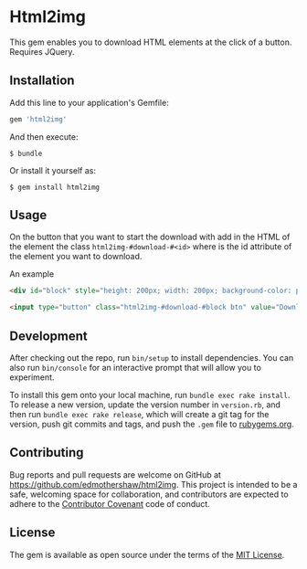 # Html2img

This gem enables you to download HTML elements at the click of a button. Requires JQuery.

## Installation

Add this line to your application's Gemfile:

```ruby
gem 'html2img'
```

And then execute:

    $ bundle

Or install it yourself as:

    $ gem install html2img

## Usage

On the button that you want to start the download with add in the HTML of the element the class ```html2img-#download-#<id>``` where <id> is the id attribute of the element you want to download.

An example
```html
<div id="block" style="height: 200px; width: 200px; background-color: pink;"></div>

<input type="button" class="html2img-#download-#block btn" value="Download"/>

``` 

## Development

After checking out the repo, run `bin/setup` to install dependencies. You can also run `bin/console` for an interactive prompt that will allow you to experiment.

To install this gem onto your local machine, run `bundle exec rake install`. To release a new version, update the version number in `version.rb`, and then run `bundle exec rake release`, which will create a git tag for the version, push git commits and tags, and push the `.gem` file to [rubygems.org](https://rubygems.org).

## Contributing

Bug reports and pull requests are welcome on GitHub at https://github.com/edmothershaw/html2img. This project is intended to be a safe, welcoming space for collaboration, and contributors are expected to adhere to the [Contributor Covenant](http://contributor-covenant.org) code of conduct.


## License

The gem is available as open source under the terms of the [MIT License](http://opensource.org/licenses/MIT).

